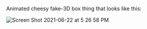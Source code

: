 Animated cheesy fake-3D box thing that looks like this:  

![Screen Shot 2021-06-22 at 5 26 58 PM](https://user-images.githubusercontent.com/31168329/123150362-45d46c00-d430-11eb-9de5-3f25dc8ed2e2.png)
